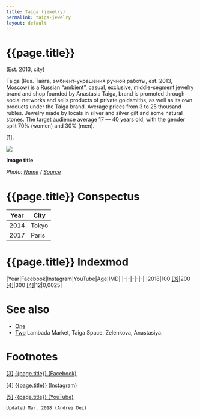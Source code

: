 ```yaml
---
title: Taiga (jewelry)
permalink: taiga-jewelry
layout: default
---
```


# {{page.title}}

(Est. 2013, city)

Taiga (Rus. Тайга, эмбиент-украшения ручной работы, est. 2013, Moscow) is a Russian “ambient”, casual, exclusive, middle-segment  jewelry brand and shop founded by Anastasia Taiga, brand is promoted through social networks and sells products of private goldsmiths, as well as its own products under the Taiga brand. Average prices from 3 to 25 thousand rubles. Jewelry made by locals in silver and silver gilt and some natural stones. The target audience average 17 — 40 years old, with the gender split 70% (women) and 30% (men).  

<span id="a1">[\[1\]](#f1)</span>.

![](/encyclopedia/images/image-name.jpg)

**Image title**

*Photo: [Name](index) / [Source](index)*

# {{page.title}} Conspectus

|Year|City|
|-|-|
|2014|Tokyo|
|2017|Paris|

# {{page.title}} Indexmod

|Year|Facebook|Instagram|YouTube|Age|IMD|
|-|-|-|-|-|
|2018|100 <span id="a3">[\[3\]](#f3)</span>|200 <span id="a4">[\[4\]](#f4)</span>|300 <span id="a4">[\[4\]](#f4)</span>|12|0,0025|


# See also

+ [One](index)
+ [Two](index)
Lambada Market, Taiga Space, Zelenkova, Anastasiya.

# Footnotes

[[3]](#a3) <span id="f3"></span> [{{page.title}} (Facebook)](index)

[[4]](#a4) <span id="f4"></span> [{{page.title}} (Instagram)](index)

[[5]](#a5) <span id="f5"></span> [{{page.title}} (YouTube)](index)

`Updated Mar. 2018 (Andrei Dei)`
